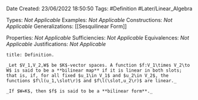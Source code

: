 <div class="topSpace"></div>

Date Created: 23/06/2022 18:50:50
Tags: #Definition #Later/Linear_Algebra

Types: _Not Applicable_
Examples: _Not Applicable_
Constructions: _Not Applicable_
Generalizations: [[Sesquilinear Form]]

Properties: _Not Applicable_
Sufficiencies: _Not Applicable_
Equivalences: _Not Applicable_
Justifications: _Not Applicable_

``` ad-Definition
title: Definition.

_Let $V_1,V_2,W$ be $K$-vector spaces. A function $f:V_1\times V_2\to W$ is said to be a **bilinear map** if it is linear in both slots; that is, if, for all fixed $u_1\in V_1$ and $u_2\in V_2$, the functions $f\l(u_1,\slot\r)$ and $f\l(\slot,u_2\r)$ are linear._

_If $W=K$, then $f$ is said to be a **bilinear form**._

```
